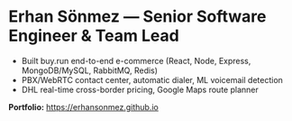 # Erhan Sönmez — Senior Software Engineer & Team Lead

- Built buy.run end-to-end e-commerce (React, Node, Express, MongoDB/MySQL, RabbitMQ, Redis)
- PBX/WebRTC contact center, automatic dialer, ML voicemail detection
- DHL real-time cross-border pricing, Google Maps route planner

**Portfolio:** https://erhansonmez.github.io
